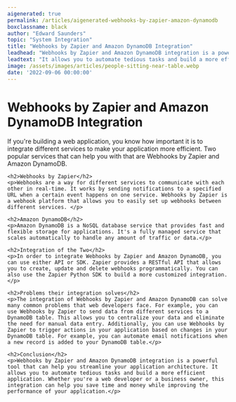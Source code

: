 ```yaml
---
aigenerated: true
permalink: /articles/aigenerated-webhooks-by-zapier-amazon-dynamodb
boxclassname: black
author: "Edward Saunders"
topic: "System Integration"
title: "Webhooks by Zapier and Amazon DynamoDB Integration"
leadhead: "Webhooks by Zapier and Amazon DynamoDB integration is a powerful tool that can help you streamline your application architecture"
leadtext: "It allows you to automate tedious tasks and build a more efficient application. Whether you're a web developer or a business owner, this integration can help you save time and money while improving the performance of your application."
image: /assets/images/articles/people-sitting-near-table.webp
date: '2022-09-06 00:00:00'
---
```

<div class="arttext">	<h1>Webhooks by Zapier and Amazon DynamoDB Integration</h1>
	<p>If you're building a web application, you know how important it is to integrate different services to make your application more efficient. Two popular services that can help you with that are Webhooks by Zapier and Amazon DynamoDB.</p>

	<h2>Webhooks by Zapier</h2>
	<p>Webhooks are a way for different services to communicate with each other in real-time. It works by sending notifications to a specified URL when a certain event happens on one service. Webhooks by Zapier is a webhook platform that allows you to easily set up webhooks between different services. </p>

	<h2>Amazon DynamoDB</h2>
	<p>Amazon DynamoDB is a NoSQL database service that provides fast and flexible storage for applications. It's a fully managed service that scales automatically to handle any amount of traffic or data.</p>

	<h2>Integration of the Two</h2>
	<p>In order to integrate Webhooks by Zapier and Amazon DynamoDB, you can use either API or SDK. Zapier provides a RESTful API that allows you to create, update and delete webhooks programmatically. You can also use the Zapier Python SDK to build a more customized integration. </p>

	<h2>Problems their integration solves</h2>
	<p>The integration of Webhooks by Zapier and Amazon DynamoDB can solve many common problems that web developers face. For example, you can use Webhooks by Zapier to send data from different services to a DynamoDB table. This allows you to centralize your data and eliminate the need for manual data entry. Additionally, you can use Webhooks by Zapier to trigger actions in your application based on changes in your DynamoDB table. For example, you can automate email notifications when a new record is added to your DynamoDB table.</p>

	<h2>Conclusion</h2>
	<p>Webhooks by Zapier and Amazon DynamoDB integration is a powerful tool that can help you streamline your application architecture. It allows you to automate tedious tasks and build a more efficient application. Whether you're a web developer or a business owner, this integration can help you save time and money while improving the performance of your application.</p>
</div>